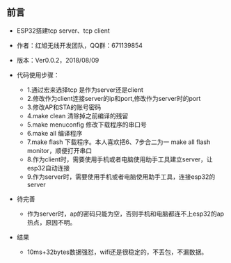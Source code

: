 ## 前言
- ESP32搭建tcp server、tcp client
- 作者：红旭无线开发团队，QQ群：671139854
- 版本：Ver0.0.2，2018/08/09


- 代码使用步骤：
    - 1.通过宏来选择tcp 是作为server还是client
    - 2.修改作为client连接server的ip和port,修改作为server时的port
    - 3.修改AP和STA的账号密码
    - 4.make clean 清除掉之前编译的残留
    - 5.make menuconfig 修改下载程序的串口号
    - 6.make all 编译程序
    - 7.make flash 下载程序。本人喜欢把6、7步合二为一 make all flash monitor，顺便打开串口
    - 8.作为client时，需要使用手机或者电脑使用助手工具建立server，让esp32自动连接
    - 9.作为server时，需要使用手机或者电脑使用助手工具，连接esp32的server
    
- 待完善
    - 作为server时，ap的密码只能为空，否则手机和电脑都连不上esp32的ap热点，原因不明。
    
- 结果
    - 10ms+32bytes数据强怼，wifi还是很稳定的，不丢包，不漏数据。

